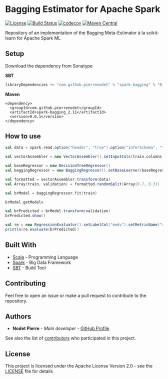 # Bagging Estimator for Apache Spark
[![License](https://img.shields.io/badge/license-Apache--2.0-blue.svg)](https://github.com/pierrenodet/spark-bagging/blob/master/LICENSE)
[![Build Status](https://travis-ci.org/pierrenodet/spark-bagging.svg?branch=master)](https://travis-ci.org/pierrenodet/spark-bagging)
[![codecov](https://codecov.io/gh/pierrenodet/spark-bagging/branch/master/graph/badge.svg)](https://codecov.io/gh/pierrenodet/spark-bagging)
[![Maven Central](https://img.shields.io/maven-central/v/com.github.pierrenodet/spark-bagging_2.11.svg?label=maven-central&colorB=blue)](https://search.maven.org/search?q=g:%22com.github.pierrenodet%22%20AND%20a:%22spark-bagging_2.11%22)

Repository of an implementation of the Bagging Meta-Estimator à la scikit-learn for Apache Spark ML

## Setup

Download the dependency from Sonatype

**SBT**

```scala
libraryDependencies += "com.github.pierrenodet" % "spark-bagging" % "0.0.1"
```

**Maven**

```maven-pom
<dependency>
  <groupId>com.github.pierrenodet</groupId>
  <artifactId>spark-bagging_2.11</artifactId>
  <version>0.0.1</version>
</dependency>
```

## How to use

```scala
val data = spark.read.option("header", "true").option("inferSchema", "true").csv("src/test/resources/data/bostonhousing/train.csv")

val vectorAssembler = new VectorAssembler().setInputCols(train.columns.filter(x => !x.equals("ID") && !x.equals("medv")))).setOutputCol("features")

val baseRegressor = new DecisionTreeRegressor()
val baggingRegressor = new BaggingRegressor().setBaseLearner(baseRegressor).setFeaturesCol("features").setLabelCol("medv").setMaxIter(100).setParallelism(4)

val formatted = vectorAssembler.transform(data)
val Array(train, validation) = formatted.randomSplit(Array(0.7, 0.3))

val brModel = baggingRegressor.fit(train)

brModel.getModels

val brPredicted = brModel.transform(validation)
brPredicted.show()

val re = new RegressionEvaluator().setLabelCol("medv").setMetricName("rmse")
println(re.evaluate(brPredicted))
```

## Built With

* [Scala](https://www.scala-lang.org/) - Programming Language
* [Spark](https://spark.apache.org/) - Big Data Framework
* [SBT](https://www.scala-sbt.org/) - Build Tool

## Contributing

Feel free to open an issue or make a pull request to contribute to the repository.

## Authors

* **Nodet Pierre** - *Main developer* - [GitHub Profile](https://github.com/pierrenodet)

See also the list of [contributors](https://github.com/pierrenodet/spark-bagging/graphs/contributors) who participated in this project.

## License

This project is licensed under the Apache License Version 2.0 - see the [LICENSE](LICENSE) file for details
